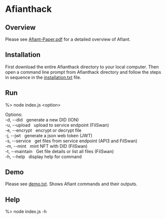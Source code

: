 # Afianthack


Overview
------------------

Please see <a href="https://github.com/srblabotw69/Afianthack/blob/master/Afiant-Paper.pdf">Afiant-Paper.pdf</a> for a detailed overview of Afiant.  


Installation
-------------

First download the entire Afianthack directory to your local computer.  Then open a command line prompt from Afianthack directory and follow the steps in sequence in the <a href="https://github.com/srblabotw69/Afianthack/blob/master/installation.txt">installation.txt</a> file.

Run
---

%>  node index.js \<option> 
</br>
<p>
Options:</br>
  -d, --did       &nbsp;&nbsp;generate a new DID (ION)</br>
  -u, --upload    &nbsp;&nbsp;upload to service endpoint (FilSwan)</br>
  -e, --encrypt   &nbsp;&nbsp;encrypt or decrypt file</br>
  -j, --jwt       &nbsp;&nbsp;generate a json web token (JWT)</br>
  -s, --service   &nbsp;&nbsp;get files from service endpoint (API3 and FilSwan)</br>
  -m, --mint      &nbsp;&nbsp;mint NFT with DID (FilSwan)</br>
  -t, --maintain  &nbsp;&nbsp;Get file details or list all files (FilSwan)</br>
  -h, --help      &nbsp;&nbsp;display help for command</br>
</p>
  
  
Demo
----

Please see <a href="https://github.com/srblabotw69/Afianthack/blob/master/demo.txt">demo.txt</a>. Shows Afiant commands and their outputs.


Help
----

%> node index.js -h
